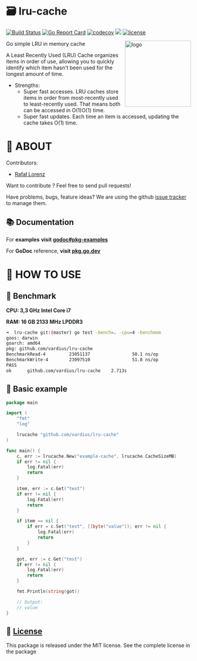 🗃️ lru-cache
================
[![Build Status](https://travis-ci.org/vardius/lru-cache.svg?branch=master)](https://travis-ci.org/vardius/lru-cache)
[![Go Report Card](https://goreportcard.com/badge/github.com/vardius/lru-cache)](https://goreportcard.com/report/github.com/vardius/lru-cache)
[![codecov](https://codecov.io/gh/vardius/lru-cache/branch/master/graph/badge.svg)](https://codecov.io/gh/vardius/lru-cache)
[![](https://godoc.org/github.com/vardius/lru-cache?status.svg)](https://pkg.go.dev/github.com/vardius/lru-cache)
[![license](https://img.shields.io/github/license/mashape/apistatus.svg)](https://github.com/vardius/lru-cache/blob/master/LICENSE.md)

<img align="right" height="180px" src="https://github.com/vardius/gorouter/blob/master/website/src/static/img/logo.png?raw=true" alt="logo" />

Go simple LRU in memory cache

A Least Recently Used (LRU) Cache organizes items in order of use, allowing you to quickly identify which item hasn't been used for the longest amount of time.

* Strengths:
	- Super fast accesses. LRU caches store items in order from most-recently used to least-recently used. That means both can be accessed in O(1)O(1) time.
	- Super fast updates. Each time an item is accessed, updating the cache takes O(1) time.

📖 ABOUT
==================================================
Contributors:

* [Rafał Lorenz](http://rafallorenz.com)

Want to contribute ? Feel free to send pull requests!

Have problems, bugs, feature ideas?
We are using the github [issue tracker](https://github.com/vardius/lru-cache/issues) to manage them.

## 📚 Documentation

For __examples__ **visit [godoc#pkg-examples](http://godoc.org/github.com/vardius/lru-cache#pkg-examples)**

For **GoDoc** reference, **visit [pkg.go.dev](https://pkg.go.dev/github.com/vardius/lru-cache)**

🚏 HOW TO USE
==================================================

## 🚅 Benchmark
**CPU: 3,3 GHz Intel Core i7**

**RAM: 16 GB 2133 MHz LPDDR3**

```bash
➜  lru-cache git:(master) go test -bench=. -cpu=4 -benchmem
goos: darwin
goarch: amd64
pkg: github.com/vardius/lru-cache
BenchmarkRead-4         23051137                50.1 ns/op             0 B/op          0 allocs/op
BenchmarkWrite-4        23097510                51.8 ns/op             0 B/op          0 allocs/op
PASS
ok  	github.com/vardius/lru-cache	2.713s
```

## 🏫 Basic example
```go
package main

import (
	"fmt"
	"log"

    lrucache "github.com/vardius/lru-cache"
)

func main() {
	c, err := lrucache.New("example-cache", lrucache.CacheSizeMB)
	if err != nil {
		log.Fatal(err)
		return
	}

	item, err := c.Get("test")
	if err != nil {
		log.Fatal(err)
		return
	}

	if item == nil {
		if err = c.Set("test", []byte("value")); err != nil {
			log.Fatal(err)
			return
		}
	}

	got, err := c.Get("test")
	if err != nil {
		log.Fatal(err)
		return
	}

	fmt.Println(string(got))

	// Output:
	// value
}
```

📜 [License](LICENSE.md)
-------

This package is released under the MIT license. See the complete license in the package
